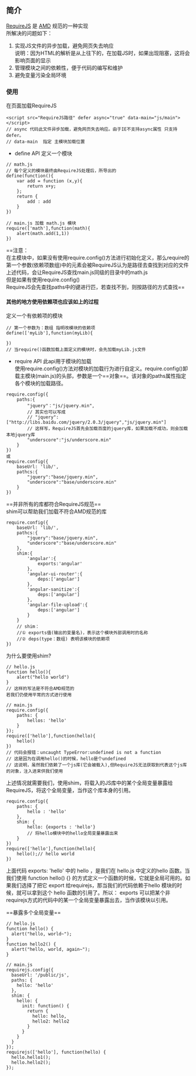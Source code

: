 ## 简介
[RequireJS](http://requirejs.org/docs/download.html) 是 [AMD](https://github.com/amdjs/amdjs-api/wiki/AMD-(%E4%B8%AD%E6%96%87%E7%89%88)) 规范的一种实现  
所解决的问题如下：
1. 实现JS文件的异步加载，避免网页失去响应  
    说明：因为HTML的解析是从上往下的，在加载JS时，如果出现阻塞，这将会影响页面的显示
2. 管理模块之间的依赖性，便于代码的编写和维护
3. 避免变量污染全局环境

### 使用
在页面加载RequireJS
```
<script src="RequireJS路径" defer async="true" data-main="js/main"></script>
// async 代码此文件异步加载，避免网页失去响应。由于IE不支持async属性 只支持defer。
// data-main  指定 主模块加载位置
```
- define API
定义一个模块
```
// math.js
// 每个定义的模块最终由RequireJS处理后，所导出的
define(function(){
    var add = function (x,y){
        return x+y;
    };
    return {
        add : add
    }
})

// main.js 加载 math.js 模块
require(['math'],function(math){
    alert(math.add(1,1))
})

```
==注意：  
在主模块中，如果没有使用require.config()方法进行初始化定义，那么require的第一个参数(依赖项数组)中的元素会被RequireJS认为是路径去查找到对应的文件上述代码，会让RequireJS查找main.js同级的目录中的math.js  
但是如果有使用require.config()  
RequireJS会先查找paths中的键进行匹，若查找不到，则按路径的方式查找==  
#### 其他的地方使用依赖项也应该如上的过程

定义一个有依赖项的模块
```
// 第一个参数为：数组 指明改模块的依赖项
define(['myLib'],function(myLib){
    
})
// 当require()函数加载上面定义的模块时，会先加载myLib.js文件
```
- require API
此api用于模块的加载  
使用require.config()方法对模块的加载行为进行自定义。require.config()卸载主模块(main.js)的头部，参数是一个==对象==。该对象的paths属性指定各个模块的加载路径。
```
require.config({
    paths:{
        "jquery"："js/jquery.min",
        // 其实也可以写成
        // "jquery":["http://libs.baidu.com/jquery/2.0.3/jquery","js/jquery.min"]
        // 这样写，RequireJS首先会加载百度的jquery库，如果加载不成功，则会加载本地jquery库
        "underscore":"js/underscore.min"
    }
})
或
require.config({
    baseUrl: 'lib/',
    pathcs:{
        "jquery":"base/jquery.min",
        "underscore":"base/underscore.min"
    }
})
```
==并非所有的库都符合RequireJS规范==  
shim可以帮助我们加载不符合AMD规范的库
```
require.config({
    baseUrl: 'lib/',
    pathcs:{
        "jquery":"base/jquery.min",
        "underscore":"base/underscore.min"
    },
    shim:{
        'angular':{
            exports:'angular'
        },       
        'angular-ui-router':{
            deps:['angular']
        },
        'angular-sanitize':{
            deps:['angular']
        },
        'angular-file-upload':{
        	deps:['angular']
        }
    }
    // shim：
    //① exports值(输出的变量名)，表示这个模块外部调用时的名称 
    //② deps(type：数组) 表明该模块的依赖项
})
```
为什么要使用shim?
```
// hello.js
function hello(){
    alert("hello world")
}
// 这样的写法是不符合AMD规范的
若我们仍使用平常的方式进行使用

// main.js
require.config({
    paths: {
        hellos: 'hello'
    }
});
require(['hello'],function(hello){
    hello()
})
// 代码会报错：uncaught TypeError:undefined is not a function
// 这是因为在调用hello()的时候，hello是个undefined
// 这说明，虽然我们依赖了一个js库(它会被载入),但RequireJS无法获取到代表这个js库的对象，注入进来供我们使用
```
上述情况就需要我们，使用shim，将载入的JS库中的某个全局变量暴露给RequireJS，将这个全局变量，当作这个库本身的引用。
```
require.config({
    paths: {
        hello : 'hello'
    },
    shim: {
        hello: {exports : 'hello'}
        // 将hello模块中的hello全局变量暴露出来
    }
})
require(['hello'],function(hello){
    hello();// hello world
})
```
 上面代码 exports: 'hello' 中的 hello ，是我们在 hello.js 中定义的hello 函数。当我们使用 function hello() {} 的方式定义一个函数的时候，它就是全局可用的。如果我们选择了把它 export 给requirejs，那当我们的代码依赖于hello 模块的时候，就可以拿到这个 hello 函数的引用了。所以： exports 可以把某个非requirejs方式的代码中的某一个全局变量暴露出去，当作该模块以引用。
 
==暴露多个全局变量==
```
// hello.js
function hello() {
  alert("hello, world~");
}
function hello2() {
  alert("hello, world, again~");
}

// main.js
requirejs.config({
  baseUrl: '/public/js',
  paths: {
    hello: 'hello'
  },
  shim: {
    hello: {
      init: function() {
        return {
          hello: hello,
          hello2: hello2
        }
      }
    }
  }
});
requirejs(['hello'], function(hello) {
  hello.hello1();
  hello.hello2();
});
```

